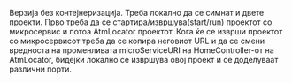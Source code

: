 Верзија без контејнеризација.
Треба локално да се симнат и двете проекти. Прво треба да се стартира/извршува(start/run) проектот со микросервис и потоа AtmLocator проектот. Кога ќе се изврши проектот со микросервисот треба да се копира неговиот URL и да се смени вредноста на променливата microServiceURI на HomeController-от на AtmLocator, бидејќи локално се извршува овој проект и се доделуваат различни порти.

